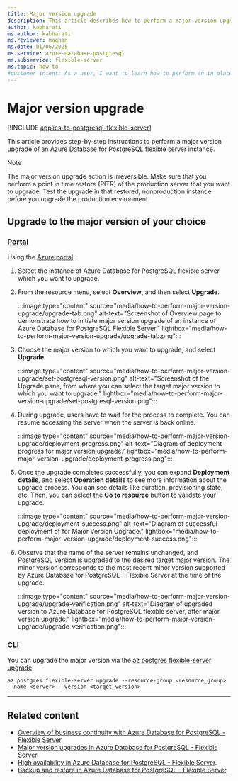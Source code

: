 ```yaml
---
title: Major version upgrade
description: This article describes how to perform a major version upgrade in an Azure Database for PostgreSQL flexible server.
author: kabharati
ms.author: kabharati
ms.reviewer: maghan
ms.date: 01/06/2025
ms.service: azure-database-postgresql
ms.subservice: flexible-server
ms.topic: how-to
#customer intent: As a user, I want to learn how to perform an in place major version of an Azure Database for PostgreSQL flexible server.
---
```


# Major version upgrade

[!INCLUDE [applies-to-postgresql-flexible-server](~/reusable-content/ce-skilling/azure/includes/postgresql/includes/applies-to-postgresql-flexible-server.md)]

This article provides step-by-step instructions to perform a major version upgrade of an Azure Database for PostgreSQL flexible server instance.

> [!NOTE]  
> The major version upgrade action is irreversible. Make sure that you perform a point in time restore (PITR) of the production server that you want to upgrade. Test the upgrade in that restored, nonproduction instance before you upgrade the production environment.

## Upgrade to the major version of your choice

### [Portal](#tab/portal)

Using the [Azure portal](https://portal.azure.com/):

1. Select the instance of Azure Database for PostgreSQL flexible server which you want to upgrade.

2. From the resource menu, select **Overview**, and then select **Upgrade**.
   
   :::image type="content" source="media/how-to-perform-major-version-upgrade/upgrade-tab.png" alt-text="Screenshot of Overview page to demonstrate how to initiate major version upgrade of an instance of Azure Database for PostgreSQL Flexible Server." lightbox="media/how-to-perform-major-version-upgrade/upgrade-tab.png":::

3. Choose the major version to which you want to upgrade, and select **Upgrade**.

   :::image type="content" source="media/how-to-perform-major-version-upgrade/set-postgresql-version.png" alt-text="Screenshot of the Upgrade pane, from where you can select the target major version to which you want to upgrade." lightbox="media/how-to-perform-major-version-upgrade/set-postgresql-version.png"::: 

4. During upgrade, users have to wait for the process to complete. You can resume accessing the server when the server is back online.

   :::image type="content" source="media/how-to-perform-major-version-upgrade/deployment-progress.png" alt-text="Diagram of deployment progress for major version upgrade." lightbox="media/how-to-perform-major-version-upgrade/deployment-progress.png":::

5. Once the upgrade completes successfully, you can expand **Deployment details**, and select **Operation details** to see more information about the upgrade process. You can see details like duration, provisioning state, etc. Then, you can select the **Go to resource** button to validate your upgrade.

   :::image type="content" source="media/how-to-perform-major-version-upgrade/deployment-success.png" alt-text="Diagram of successful deployment of for Major Version Upgrade." lightbox="media/how-to-perform-major-version-upgrade/deployment-success.png":::
 
6. Observe that the name of the server remains unchanged, and PostgreSQL version is upgraded to the desired target major version. The minor version corresponds to the most recent minor version supported by Azure Database for PostgreSQL - Flexible Server at the time of the upgrade.

   :::image type="content" source="media/how-to-perform-major-version-upgrade/upgrade-verification.png" alt-text="Diagram of upgraded version to Azure Database for PostgreSQL flexible server, after major version upgrade." lightbox="media/how-to-perform-major-version-upgrade/upgrade-verification.png":::

### [CLI](#tab/cli)

You can upgrade the major version via the [az postgres flexible-server upgrade](/cli/azure/postgres/flexible-server#az-postgres-flexible-server-upgrade).

```azurecli
az postgres flexible-server upgrade --resource-group <resource_group> --name <server> --version <target_version>
```

---

## Related content

- [Overview of business continuity with Azure Database for PostgreSQL - Flexible Server](concepts-business-continuity.md).
- [Major version upgrades in Azure Database for PostgreSQL - Flexible Server](concepts-major-version-upgrade.md).
- [High availability in Azure Database for PostgreSQL - Flexible Server](/azure/reliability/reliability-postgresql-flexible-server).
- [Backup and restore in Azure Database for PostgreSQL - Flexible Server](concepts-backup-restore.md).
